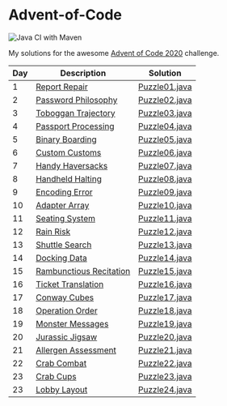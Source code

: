 # Advent-of-Code

![Java CI with Maven](https://github.com/ChrisKlinkmueller/AdventOfCode/workflows/Java%20CI%20with%20Maven/badge.svg?branch=master)

My solutions for the awesome [Advent of Code 2020](https://adventofcode.com/2020) challenge.

| Day | Description | Solution |
|-----|-------------|----------|
| 1   | [Report Repair](https://adventofcode.com/2020/day/1) | [Puzzle01.java](./src/main/java/da/klnq/advent/Puzzle01.java)|
| 2   | [Password Philosophy](https://adventofcode.com/2020/day/2) | [Puzzle02.java](./src/main/java/da/klnq/advent/Puzzle02.java)|
| 3   | [Toboggan Trajectory](https://adventofcode.com/2020/day/3) | [Puzzle03.java](./src/main/java/da/klnq/advent/Puzzle03.java)|
| 4   | [Passport Processing](https://adventofcode.com/2020/day/4) | [Puzzle04.java](./src/main/java/da/klnq/advent/Puzzle04.java)|
| 5   | [Binary Boarding](https://adventofcode.com/2020/day/5) | [Puzzle05.java](./src/main/java/da/klnq/advent/Puzzle05.java)|
| 6   | [Custom Customs](https://adventofcode.com/2020/day/6) | [Puzzle06.java](./src/main/java/da/klnq/advent/Puzzle06.java)|
| 7   | [Handy Haversacks](https://adventofcode.com/2020/day/7) | [Puzzle07.java](./src/main/java/da/klnq/advent/Puzzle07.java)|
| 8   | [Handheld Halting](https://adventofcode.com/2020/day/8) | [Puzzle08.java](./src/main/java/da/klnq/advent/Puzzle08.java)|
| 9   | [Encoding Error](https://adventofcode.com/2020/day/9) | [Puzzle09.java](./src/main/java/da/klnq/advent/Puzzle09.java)|
| 10   | [Adapter Array](https://adventofcode.com/2020/day/10) | [Puzzle10.java](./src/main/java/da/klnq/advent/Puzzle10.java)|
| 11   | [Seating System](https://adventofcode.com/2020/day/11) | [Puzzle11.java](./src/main/java/da/klnq/advent/Puzzle11.java)|
| 12   | [Rain Risk](https://adventofcode.com/2020/day/12) | [Puzzle12.java](./src/main/java/da/klnq/advent/Puzzle12.java)|
| 13   | [Shuttle Search](https://adventofcode.com/2020/day/13) | [Puzzle13.java](./src/main/java/da/klnq/advent/Puzzle13.java)|
| 14   | [Docking Data](https://adventofcode.com/2020/day/14) | [Puzzle14.java](./src/main/java/da/klnq/advent/Puzzle14.java)|
| 15   | [Rambunctious Recitation](https://adventofcode.com/2020/day/15) | [Puzzle15.java](./src/main/java/da/klnq/advent/Puzzle15.java)|
| 16   | [Ticket Translation](https://adventofcode.com/2020/day/16) | [Puzzle16.java](./src/main/java/da/klnq/advent/Puzzle16.java)|
| 17   | [Conway Cubes](https://adventofcode.com/2020/day/17) | [Puzzle17.java](./src/main/java/da/klnq/advent/Puzzle17.java)|
| 18   | [Operation Order](https://adventofcode.com/2020/day/18) | [Puzzle18.java](./src/main/java/da/klnq/advent/Puzzle18.java)|
| 19   | [Monster Messages](https://adventofcode.com/2020/day/19) | [Puzzle19.java](./src/main/java/da/klnq/advent/Puzzle19.java)|
| 20   | [Jurassic Jigsaw](https://adventofcode.com/2020/day/20) | [Puzzle20.java](./src/main/java/da/klnq/advent/Puzzle20.java)|
| 21   | [Allergen Assessment](https://adventofcode.com/2020/day/21) | [Puzzle21.java](./src/main/java/da/klnq/advent/Puzzle21.java)|
| 22   | [Crab Combat](https://adventofcode.com/2020/day/22) | [Puzzle22.java](./src/main/java/da/klnq/advent/Puzzle22.java)|
| 23   | [Crab Cups](https://adventofcode.com/2020/day/23) | [Puzzle23.java](./src/main/java/da/klnq/advent/Puzzle23.java)|
| 23   | [Lobby Layout](https://adventofcode.com/2020/day/24) | [Puzzle24.java](./src/main/java/da/klnq/advent/Puzzle24.java)|
